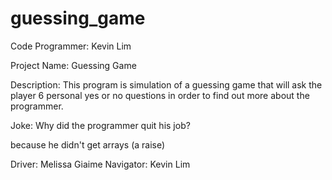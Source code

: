 # guessing_game

Code Programmer: Kevin Lim

Project Name: Guessing Game

Description: This program is simulation of a guessing game that will ask the player 6 personal yes or no questions in order to find out more about the programmer.


Joke: Why did the programmer quit his job?

because he didn't get arrays (a raise)

Driver: Melissa Giaime
Navigator: Kevin Lim
